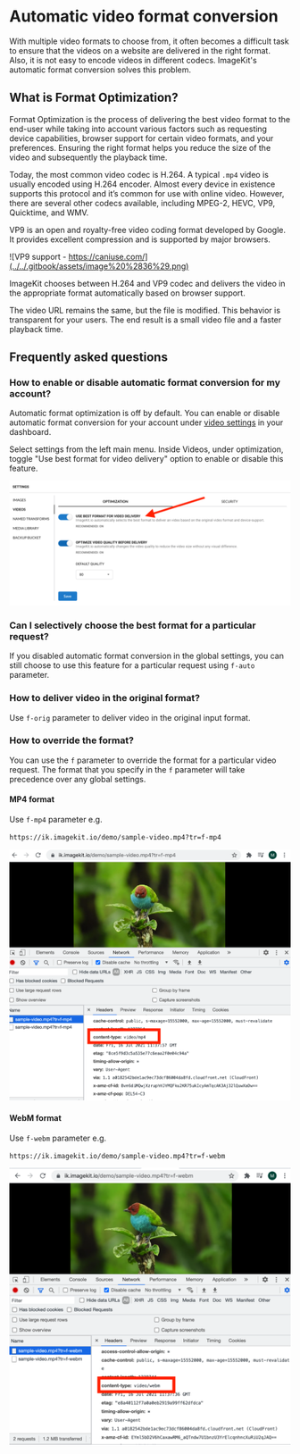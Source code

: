 # Automatic video format conversion

With multiple video formats to choose from, it often becomes a difficult task to ensure that the videos on a website are delivered in the right format. Also, it is not easy to encode videos in different codecs. ImageKit's automatic format conversion solves this problem.

## What is Format Optimization?

Format Optimization is the process of delivering the best video format to the end-user while taking into account various factors such as requesting device capabilities, browser support for certain video formats, and your preferences. Ensuring the right format helps you reduce the size of the video and subsequently the playback time.

Today, the most common video codec is H.264. A typical `.mp4` video is usually encoded using H.264 encoder. Almost every device in existence supports this protocol and it’s common for use with online video. However, there are several other codecs available, including MPEG-2, HEVC, VP9, Quicktime, and WMV.

VP9 is an open and royalty-free video coding format developed by Google. It provides excellent compression and is supported by major browsers.

![VP9 support - https://caniuse.com/](../../.gitbook/assets/image%20%2836%29.png)

ImageKit chooses between H.264 and VP9 codec and delivers the video in the appropriate format automatically based on browser support.

The video URL remains the same, but the file is modified. This behavior is transparent for your users. The end result is a small video file and a faster playback time.

## Frequently asked questions

### How to enable or disable automatic format conversion for my account?

Automatic format optimization is off by default. You can enable or disable automatic format conversion for your account under [video settings](https://imagekit.io/dashboard?redirectTo=settings-videos-optimization) in your dashboard.

Select settings from the left main menu. Inside Videos, under optimization, toggle "Use best format for video delivery" option to enable or disable this feature.

![Video settings](../../.gitbook/assets/screenshot-2021-07-13-at-5.00.50-pm.png)

### Can I selectively choose the best format for a particular request?

If you disabled automatic format conversion in the global settings, you can still choose to use this feature for a particular request using `f-auto` parameter.

### How to deliver video in the original format?

Use `f-orig` parameter to deliver video in the original input format.

### How to override the format?

You can use the `f` parameter to override the format for a particular video request. The format that you specify in the `f` parameter will take precedence over any global settings.

#### MP4 format

Use `f-mp4` parameter e.g.

`https://ik.imagekit.io/demo/sample-video.mp4?tr=f-mp4`

![](../../.gitbook/assets/screenshot-2021-07-16-at-5.08.09-pm.png)

#### WebM format

Use `f-webm` parameter e.g.

`https://ik.imagekit.io/demo/sample-video.mp4?tr=f-webm`

![](../../.gitbook/assets/screenshot-2021-07-16-at-5.07.53-pm.png)

####  



